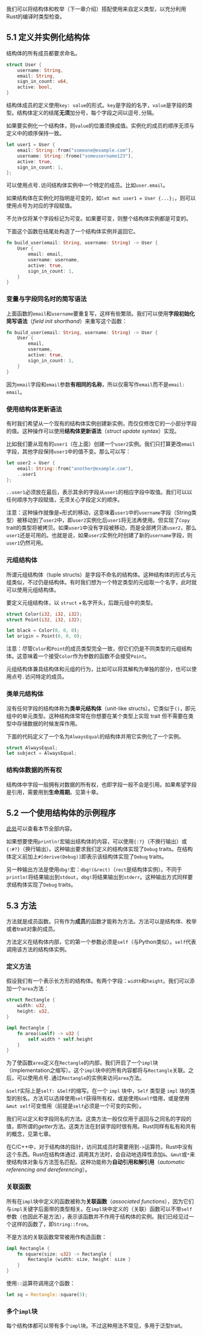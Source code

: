 我们可以将结构体和枚举（下一章介绍）搭配使用来自定义类型，以充分利用Rust的编译时类型检查。

## 5.1 定义并实例化结构体

结构体的所有成员都要求命名。

```rust
struct User {
    username: String,
    email: String,
    sign_in_count: u64,
    active: bool,
}
```

结构体成员的定义使用`key: value`的形式。`key`是字段的名字，`value`是字段的类型。结构体定义的结尾**无须**加分号，每个字段之间以逗号`,`分隔。

如果要实例化一个结构体，则`value`的位置须换成值。实例化的成员的顺序无须与定义中的顺序保持一致。

```rust
let user1 = User {
    email: String::from("someone@example.com"),
    username: String::frome("someusername123"),
    active: true,
    sign_in_count: 1,
};
```

可以使用点号`.`访问结构体实例中一个特定的成员。比如`user.email`。

如果结构体在实例化时指明是可变的，如`let mut user1 = User {...};`，则可以使用点号为对应的字段赋值。

不允许仅将某个字段标记为可变。如果要可变，则整个结构体实例都是可变的。

下面这个函数在结尾处构造了一个结构体实例并返回它。

```rust
fn build_user(email: String, username: String) -> User {
    User {
        email: email,
        username: username,
        active: true,
        sign_in_count: 1,
    }
}
```

### 变量与字段同名时的简写语法

上面函数的`email`和`username`要重复写，这样有些繁琐。我们可以使用**字段初始化简写语法**（*field init shorthand*）来重写这个函数：

```rust
fn build_user(email: String, username: String) -> User {
    User {
        email,
        username,
        active: true,
        sign_in_count: 1,
    }
}
```

因为`email`字段和`email`参数**有相同的名称**，所以仅需写作`email`而不是`email: email`。

### 使用结构体更新语法

有时我们希望从一个现有的结构体实例创建新实例，而仅仅修改它的一小部分字段的值。这种操作可以使用**结构体更新语法**（*struct update syntax*）实现。

比如我们要从现有的`user1`（在上面）创建一个`user2`实例。我们只打算更改`email`字段，其他字段保持`user1`中的值不变。那么可以写：

```rust
let user2 = User {
    email: String::from("another@example.com"),
    ..user1
};
```

`..user1`必须放在最后，表示其余的字段从`user1`的相应字段中取值。我们可以以任何顺序为字段赋值，无须关心字段定义的顺序。

注意：这种操作就像是`=`形式的移动，这意味着`user1`中的`username`字段（String类型）被移动到了`user2`中，即`user2`实例化后`user1`将无法再使用。但实现了`Copy` trait的类型将被拷贝。如果`user1`中没有字段被移动，而是全部拷贝进`user2`，那么`user1`还是可用的。也就是说，如果`user2`实例化时创建了新的`username`字段，则`user1`仍然可用。

### 元组结构体

所谓元组结构体（tuple structs）是字段不命名的结构体。这种结构体的形式与元组类似，不过仍是结构体。有时我们想为一个特定类型的元组取一个名字，此时就可以使用元组结构体。

要定义元组结构体，以 `struct` +名字开头，后跟元组中的类型。

```rust
struct Color(i32, i32, i32);
struct Point(i32, i32, i32);

let black = Color(0, 0, 0);
let origin = Point(0, 0, 0);
```

注意：尽管`Color`和`Point`的成员类型完全一致，但它们仍是不同类型的元组结构体。这意味着一个接受`Color`作为参数的函数不会接受`Point`。

元组结构体兼具结构体和元组的行为，比如可以将其解构为单独的部分，也可以使用点号`.`访问特定的成员。

### 类单元结构体

没有任何字段的结构体称为**类单元结构体**（unit-like structs）。它类似于`()`，即元组中的单元类型。这种结构体常常在你想要在某个类型上实现 trait 但不需要在类型中存储数据的时候发挥作用。

下面的代码定义了一个名为`AlwaysEqual`的结构体并用它实例化了一个实例。

```rust
struct AlwaysEqual;
let subject = AlwaysEqual;
```

### 结构体数据的所有权

结构体中字段一般拥有对数据的所有权，也即字段一般不会是引用。如果希望字段是引用，需要用到**生命周期**。见第十章。

## 5.2 一个使用结构体的示例程序

[此处](https://kaisery.github.io/trpl-zh-cn/ch05-02-example-structs.html)可以查看本节全部内容。

如果想要使用`println!`宏输出结构体的内容，可以使用`{:?}`（不换行输出）或`{:#?}`（换行输出）。这种输出要求我们定义的结构体实现了`Debug` traits。在结构体定义前加上`#[derive(Debug)]`即表示该结构体实现了`Debug` traits。

另一种输出方法是使用`dbg!`宏：`dbg!(&rect)`（`rect`是结构体实例）。不同于`println!`将结果输出到`stdout`，`dbg!`将结果输出到`stderr`。这种输出方式同样要求结构体实现了`Debug` traits。

## 5.3 方法

方法就是成员函数。只有作为**成员**的函数才能称为方法。方法可以是结构体、枚举或者trait对象的成员。

方法定义在结构体内部，它的第一个参数必须是`self`（与Python类似）。`self`代表调用该方法的结构体实例。

### 定义方法

假设我们有一个表示长方形的结构体。有两个字段：`width`和`height`。我们可以添加一个`area`方法：

```rust
struct Rectangle {
    width: u32,
    height: u32,
}

impl Rectangle {
    fn area(&self) -> u32 {
        self.width * self.height
    }
}
```

为了使函数`area`定义在`Rectangle`的内部，我们开启了一个`impl`块（implementation之缩写）。这个`impl`块中的所有内容都将与`Rectangle`关联。之后，可以使用点号`.`通过`Rectangle`的实例来访问`area`方法。

`&self`实际上是`self: &Self`的缩写。在一个 `impl` 块中，`Self` 类型是 `impl` 块的类型的别名。方法可以选择使用`self`获得所有权，或是使用`&self`借用，或是使用`&mut self`可变借用（前提是`self`必须是一个可变的实例）。

我们可以定义和字段同名的方法。这类方法一般仅仅用于返回与之同名的字段的值，即所谓的*getter*方法。这类方法在封装字段时很有用。Rust同样有私有和共有的概念，见第七章。

在C/C++中，对于结构体的指针，访问其成员时需要用到`->`运算符。Rust中没有这个东西。Rust在结构体通过`.`调用其方法时，会自动地选择性添加`&`、`&mut`或`*`来使结构体对象与方法签名匹配。这种功能称为**自动引用和解引用**（*automatic referencing and dereferencing*）。

### 关联函数

所有在`impl`块中定义的函数被称为**关联函数**（*associated functions*），因为它们与`impl`关键字后面带的类型相关。在`impl`块中定义的（关联）函数可以不带`self`参数（也因此不是方法），表示该函数并不作用于结构体的实例。我们已经见过一个这样的函数了，即`String::from`。

不是方法的关联函数常常被用作构造函数：

```rust
impl Rectangle {
    fn square(size: u32) -> Rectangle {
        Rectangle {width: size, height: size }
    }
}
```

使用`::`运算符调用这个函数：

```rust
let sq = Rectangle::square(3);
```

### 多个`impl`块

每个结构体都可以带有多个`impl`块。不过这种用法不常见，多用于泛型trait。

